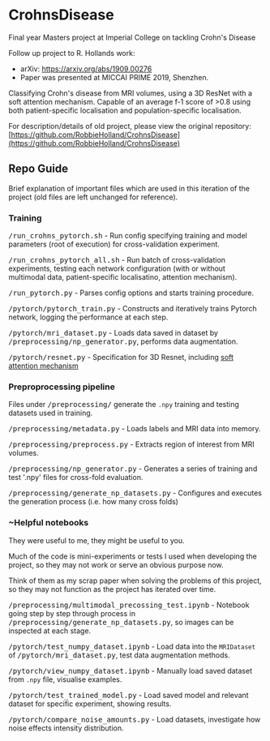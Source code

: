 
# CrohnsDisease
Final year Masters project at Imperial College on tackling Crohn's Disease


Follow up project to R. Hollands work:
   - arXiv: https://arxiv.org/abs/1909.00276
   - Paper was presented at MICCAI PRIME 2019, Shenzhen.

Classifying Crohn's disease from MRI volumes, using a 3D ResNet with a soft attention mechanism.
Capable of an average f-1 score of >0.8 using both patient-specific localisation and population-specific localisation.

For description/details of old project, please view the original repository:
[https://github.com/RobbieHolland/CrohnsDisease](https://github.com/RobbieHolland/CrohnsDisease)

## Repo Guide
Brief explanation of important files which are used in this iteration of the project (old files are left unchanged for reference).

### Training
<tt>/run_crohns_pytorch.sh</tt> - Run config specifying training and model parameters (root of execution) for cross-validation experiment.

<tt>/run_crohns_pytorch_all.sh</tt> - Run batch of cross-validation experiments, testing each network configuration (with or without multimodal data, patient-specific localisatino, attention mechanism).

<tt>/run_pytorch.py</tt> - Parses config options and starts training procedure.

<tt>/pytorch/pytorch_train.py</tt> - Constructs and iteratively trains Pytorch network, logging the performance at each step.

<tt>/pytorch/mri_dataset.py</tt> - Loads data saved in dataset by <tt>/preprocessing/np_generator.py</tt>, performs data augmentation.

<tt>/pytorch/resnet.py</tt> - Specification for 3D Resnet, including [soft attention mechanism](https://arxiv.org/abs/1804.05338)

### Preproprocessing pipeline
Files under <tt>/preprocessing/</tt> generate the `.npy` training and testing datasets used in training.

<tt>/preprocessing/metadata.py</tt> - Loads labels and MRI data into memory.

<tt>/preprocessing/preprocess.py</tt> - Extracts region of interest from MRI volumes.

<tt>/preprocessing/np_generator.py</tt> - Generates a series of training and test '.npy' files for cross-fold evaluation.

<tt>/preprocessing/generate_np_datasets.py</tt> - Configures and executes the generation process (i.e. how many cross folds)

### ~Helpful notebooks

They were useful to me, they might be useful to you.

Much of the code is mini-experiments or tests I used when developing the project, so they may not work or serve an obvious purpose now.

Think of them as my scrap paper when solving the problems of this project, so they may not function as the project has iterated over time.

<tt>/preprocessing/multimodal_precossing_test.ipynb</tt> - Notebook going step by step through process in <tt>/preprocessing/generate_np_datasets.py</tt>, so images can be inspected at each stage.

<tt>/pytorch/test_numpy_dataset.ipynb</tt> - Load data into the `MRIDataset` of <tt>/pytorch/mri_dataset.py</tt>, test data augmentation methods.

<tt>/pytorch/view_numpy_dataset.ipynb</tt> - Manually load saved dataset from `.npy` file, visualise examples.

<tt>/pytorch/test_trained_model.py</tt> - Load saved model and relevant dataset for specific experiment, showing results.

<tt>/pytorch/compare_noise_amounts.py</tt> - Load datasets, investigate how noise effects intensity distribution.